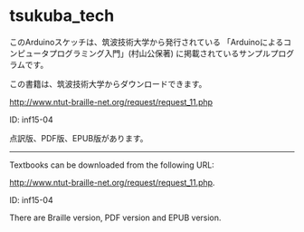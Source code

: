 # tsukuba_tech

このArduinoスケッチは、筑波技術大学から発行されている
「Arduinoによるコンピュータプログラミング入門」(村山公保著)
に掲載されているサンプルプログラムです。

この書籍は、筑波技術大学からダウンロードできます。

http://www.ntut-braille-net.org/request/request_11.php

ID: inf15-04

点訳版、PDF版、EPUB版があります。

-----

Textbooks can be downloaded from the following URL:

http://www.ntut-braille-net.org/request/request_11.php.

ID: inf15-04

There are  Braille version, PDF version and EPUB version.

